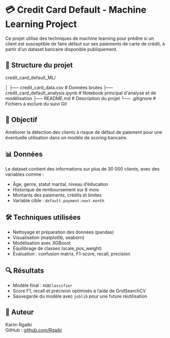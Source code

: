 # 💳 Credit Card Default - Machine Learning Project

Ce projet utilise des techniques de machine learning pour prédire si un client est susceptible de faire défaut sur ses paiements de carte de crédit, à partir d’un dataset bancaire disponible publiquement.

## 📁 Structure du projet

credit_card_default_ML/

│
├── credit_card_data.csv # Données brutes
├── credit_card_default_analysis.ipynb # Notebook principal d'analyse et de modélisation
├── README.md # Description du projet
└── .gitignore # Fichiers à exclure du suivi Git


## 🎯 Objectif

Améliorer la détection des clients à risque de défaut de paiement pour une éventuelle utilisation dans un modèle de scoring bancaire.

## 📊 Données

Le dataset contient des informations sur plus de 30 000 clients, avec des variables comme :
- Âge, genre, statut marital, niveau d’éducation
- Historique de remboursement sur 6 mois
- Montants des paiements, crédits et limites
- Variable cible : `default.payment.next.month`

## 🛠️ Techniques utilisées

- Nettoyage et préparation des données (pandas)
- Visualisation (matplotlib, seaborn)
- Modélisation avec XGBoost
- Équilibrage de classes (scale_pos_weight)
- Évaluation : confusion matrix, F1-score, recall, precision

## 🔍 Résultats

- Modèle final : `XGBClassifier`
- Score F1, recall et précision optimisés à l’aide de GridSearchCV
- Sauvegarde du modèle avec `joblib` pour une future réutilisation

## 👤 Auteur

Karim Rgaibi  
GitHub : [github.com/Rgaibi](https://github.com/Rgaibi)



